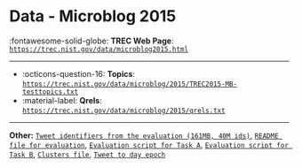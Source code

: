# Data - Microblog 2015 

:fontawesome-solid-globe: **TREC Web Page**: [`https://trec.nist.gov/data/microblog2015.html`](https://trec.nist.gov/data/microblog2015.html)

---

- :octicons-question-16: **Topics**: [`https://trec.nist.gov/data/microblog/2015/TREC2015-MB-testtopics.txt`](https://trec.nist.gov/data/microblog/2015/TREC2015-MB-testtopics.txt)
- :material-label: **Qrels**: [`https://trec.nist.gov/data/microblog/2015/qrels.txt`](https://trec.nist.gov/data/microblog/2015/qrels.txt)


---

**Other:** [`Tweet identifiers from the evaluation (161MB, 40M ids)`](https://ir.nist.gov/microblog/2015-ids-filtered.gz), [`README file for evaluation`](https://trec.nist.gov/data/microblog/2015/eval-README.txt), [`Evaluation script for Task A`](https://trec.nist.gov/data/microblog/2015/real-time-filtering-modelA-eval.py), [`Evaluation script for Task B`](https://trec.nist.gov/data/microblog/2015/real-time-filtering-modelB-eval.py), [`Clusters file`](https://trec.nist.gov/data/microblog/2015/clusters-2015.json), [`Tweet to day epoch`](https://trec.nist.gov/data/microblog/2015/tweet2dayepoch.txt)
